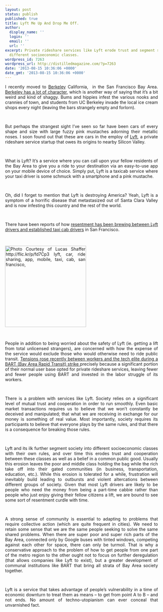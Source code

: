 ```yaml
---
layout: post
status: publish
published: true
title: Lyft Me Up And Drop Me Off.
author:
  display_name: ''
  login: ''
  email: ''
  url: ''
excerpt: Private rideshare services like Lyft erode trust and segment society into
  different socioeconomic classes.
wordpress_id: 7263
wordpress_url: http://distilledmagazine.com/?p=7263
date: '2013-08-15 10:36:06 +0000'
date_gmt: '2013-08-15 10:36:06 +0000'
---
```

<p dir="ltr" style="text-align: justify;">I recently moved to <a href="http://distilledmagazine.com/wp-content/uploads/2013/08/Berkeley,_California" target="_blank">Berkeley</a> California,  in the San Francisco Bay Area. <a href="http://distilledmagazine.com/wp-content/uploads/2013/08/Street_people" target="_blank">Berkeley has a lot of character</a>, which is another way of saying that it’s a bit weird and kind of shaggy. Bums and hippies infest the various nooks and crannies of town, and students from UC Berkeley invade the local ice cream shops every night (leaving the bars strangely empty and forlorn).</p>
<p>&nbsp;</p>
<p dir="ltr" style="text-align: justify;">But perhaps the strangest sight I’ve seen so far have been cars of every shape and size with large fuzzy pink mustaches adorning their metallic noses. I soon found out that these are cars in the employ of <a href="http://distilledmagazine.com/wp-content/uploads/2013/08/Lyft" target="_blank">Lyft</a>, a private rideshare service startup that owes its origins to nearby Silicon Valley.</p>
<p dir="ltr" style="text-align: justify;">
<p>&nbsp;</p>
<p dir="ltr" style="text-align: justify;">What is Lyft? It’s a service where you can call upon your fellow residents of the Bay Area to give you a ride to your destination via an easy-to-use app on your mobile device of choice. Simply put, Lyft is a taxicab service where your taxi driver is some schmuck with a smartphone and a pink mustache.</p>
<p dir="ltr" style="text-align: justify;">
<p>&nbsp;</p>
<p dir="ltr" style="text-align: justify;">Oh, did I forget to mention that Lyft is destroying America? Yeah, Lyft is a symptom of a horrific disease that metastasized out of Santa Clara Valley and is now infesting this country and the rest of the world.</p>
<p>&nbsp;</p>
<p dir="ltr" style="text-align: justify;">There have been reports of how <a href="http://distilledmagazine.com/wp-content/uploads/2013/08/is-this-ridesharing-app-literally-causing-an-sf-class-b-759489742" target="_blank">resentment has been brewing between Lyft drivers and established taxi cab drivers</a> in San Francisco.</p>
<p>&nbsp;</p>
<p dir="ltr" style="text-align: justify;"><a href="http://distilledmagazine.com/wp-content/uploads/2013/08/9326085816_5249fabd8f_o.jpg"><img class="wp-image-7266 alignleft" alt="Photo Courtesy of Lucas Shaffer http://flic.kr/p/fd7Cp3 lyft, car, ride sharing, app, mobile, taxi, cab, san francisco, " src="http://distilledmagazine.com/wp-content/uploads/2013/08/9326085816_5249fabd8f_o.jpg" width="267" height="267" /></a></p>
<p>&nbsp;</p>
<p dir="ltr" style="text-align: justify;">People in addition to being worried about the safety of Lyft (ie. getting a lift from total unlicensed strangers), are concerned with how the expense of the service would exclude those who would otherwise need to ride public transit. <a href="http://www.businessweek.com/news/2013-07-02/uber-to-lyft-win-as-bart-rail-strike-strands-bay-area-commuters" target="_blank">Tensions rose recently between workers and the tech elite during a BART (Bay Area Rapid Transit) strike </a>precisely because a significant portion of their normal user base opted for private rideshare services, leaving fewer and fewer people using BART and invested in the labor struggle of its workers.</p>
<p>&nbsp;</p>
<p dir="ltr" style="text-align: justify;">There is a problem with services like Lyft. Society relies on a significant level of mutual trust and cooperation in order to run smoothly. Even basic market transactions requires us to believe that we won’t constantly be deceived and manipulated; that what we are receiving in exchange for our money is something of real value. Most importantly, society requires its participants to believe that everyone plays by the same rules, and that there is a consequence for breaking those rules.</p>
<p>&nbsp;</p>
<p dir="ltr" style="text-align: justify;">Lyft and its ilk further segment society into different socioeconomic classes with their own rules, and over time this erodes trust and cooperation between these classes as well as a belief in a common public good. Usually this erosion leaves the poor and middle class holding the bag while the rich take off into their gated communities (in business, transportation, education, etc.). While this erosion is tolerated for a while, frustration will inevitably build leading to outbursts and violent altercations between different groups of society. Given that most Lyft drivers are likely to be people who need the money from being a part-time cabbie rather than people who just enjoy giving their fellow citizens a lift, we are bound to see some sort of resentment curdle with time.</p>
<p>&nbsp;</p>
<p dir="ltr" style="text-align: justify;">A strong sense of community is essential to adapting to problems that require collective action (which are quite frequent in cities). We need to retain some sense that we are the same people seeking to solve the same shared problems. When there are super poor and super rich parts of the Bay Area, connected only by Google buses with tinted windows, competing against each other for space, there can only be turmoil. That is why a conservative approach to the problem of how to get people from one part of the metro region to the other ought not to focus on further deregulation (that allows companies like Lyft to exist), but a greater development of communal institutions like BART that bring all strata of Bay Area society together.</p>
<p>&nbsp;</p>
<p dir="ltr" style="text-align: justify;">Lyft is a service that takes advantage of people’s vulnerability in a time of economic downturn to treat them as means – to get from point A to B – and not ends. No amount of techno-utopianism can ever conceal that unvarnished fact.</p>
<p>&nbsp;</p>
